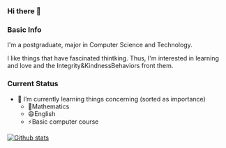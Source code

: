 ### Hi there 👋

### Basic Info

I'm a postgraduate, major in Computer Science and Technology.

I like things that have fascinated thintking. Thus, I'm interested in learning and love and the Integrity&KindnessBehaviors front them.

### Current Status

- 🌱  I’m currently learning things concerning (sorted as importance)
  + 💬Mathematics 
  + 😄English
  + ⚡Basic computer course
  
  
<!--
**littlegreedy/littlegreedy** is a ✨ _special_ ✨ repository because its `README.md` (this file) appears on your GitHub profile.

Here are some ideas to get you started:

- 🔭 I’m currently working on ...
- 🌱 I’m currently learning ...
- 👯 I’m looking to collaborate on ...
- 🤔 I’m looking for help with ...
- 💬 Ask me about ...
- 📫 How to reach me: ...
- 😄 Pronouns: ...
- ⚡ Fun fact: ...
-->


[![Github stats](https://github-readme-stats.vercel.app/api?username=littlegreedy&show_icons=true&count_private=True&bg_color=30,e96443,904e95&title_color=fff&text_color=fff)](https://github.com/anuraghazra/github-readme-stats)

<!--
[![Top Langs](https://github-readme-stats.vercel.app/api/top-langs/?username=littlegreedy&langs_count=8)](https://github.com/anuraghazra/github-readme-stats)
-->
